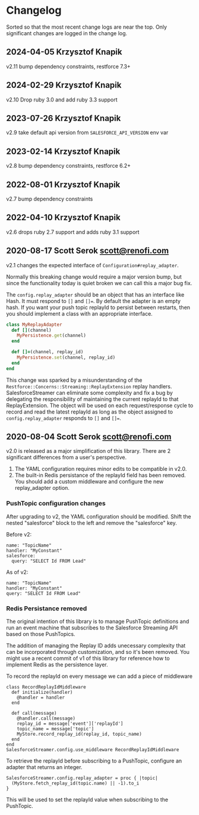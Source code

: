 # Changelog

Sorted so that the most recent change logs are near the top. Only significant
changes are logged in the change log.

## 2024-04-05 Krzysztof Knapik

v2.11 bump dependency constraints, restforce 7.3+

## 2024-02-29 Krzysztof Knapik

v2.10 Drop ruby 3.0 and add ruby 3.3 support

## 2023-07-26 Krzysztof Knapik

v2.9 take default api version from `SALESFORCE_API_VERSION` env var

## 2023-02-14 Krzysztof Knapik

v2.8 bump dependency constraints, restforce 6.2+

## 2022-08-01 Krzysztof Knapik

v2.7 bump dependency constraints

## 2022-04-10 Krzysztof Knapik

v2.6 drops ruby 2.7 support and adds ruby 3.1 support

## 2020-08-17 Scott Serok [scott@renofi.com](mailto:scott@renofi.com)

v2.1 changes the expected interface of `Configuration#replay_adapter`.

Normally this breaking change would require a major version bump, but since the
functionality today is quiet broken we can call this a major bug fix.

The `config.replay_adapter` should be an object that has an interface like Hash.
It must respond to `[]` and `[]=`. By default the adapter is an empty hash.  If
you want your push topic replayId to persist between restarts, then you should
implement a class with an appropriate interface.

```ruby
class MyReplayAdapter
  def [](channel)
    MyPersistence.get(channel)
  end

  def []=(channel, replay_id)
    MyPersistence.set(channel, replay_id)
  end
end
```

This change was sparked by a misunderstanding of the
`Restforce::Concerns::Streaming::ReplayExtension` replay handlers.
SalesforceStreamer can eliminate some complexity and fix a bug by delegating the
responsibility of maintaining the current replayId to that ReplayExtension. The
object will be used on each request/response cycle to record and read the latest
replayId as long as the object assigned to `config.replay_adapter` responds to
`[]` and `[]=`.

## 2020-08-04 Scott Serok [scott@renofi.com](mailto:scott@renofi.com)

v2.0 is released as a major simplification of this library. There are 2
significant differences from a user's perspective.

1. The YAML configuration requires minor edits to be compatible in v2.0.
2. The built-in Redis persistance of the replayId field has been removed. You
   should add a custom middleware and configure the new replay_adapter option.

### PushTopic configuration changes

After upgrading to v2, the YAML configuration should be modified. Shift the
nested "salesforce" block to the left and remove the "salesforce" key.

Before v2:

    name: "TopicName"
    handler: "MyConstant"
    salesforce:
      query: "SELECT Id FROM Lead"

As of v2:

    name: "TopicName"
    handler: "MyConstant"
    query: "SELECT Id FROM Lead"

### Redis Persistance removed

The original intention of this library is to manage PushTopic definitions
and run an event machine that subscribes to the Salesforce Streaming API based
on those PushTopics.

The addition of managing the Replay ID adds unecessary complexity that can be
incorporated through customization, and so it's been removed. You might use a
recent commit of v1 of this library for reference how to implement Redis as the
persistence layer.

To record the replayId on every message we can add a piece of middleware

    class RecordReplayIdMiddleware
      def initialize(handler)
        @handler = handler
      end

      def call(message)
        @handler.call(message)
        replay_id = message['event']['replayId']
        topic_name = message['topic']
        MyStore.record_replay_id(replay_id, topic_name)
      end
    end
    SalesforceStreamer.config.use_middleware RecordReplayIdMiddleware

To retrieve the replayId before subscribing to a PushTopic,
configure an adapter that returns an integer.

    SalesforceStreamer.config.replay_adapter = proc { |topic|
      (MyStore.fetch_replay_id(topic.name) || -1).to_i
    }

This will be used to set the replayId value when subscribing to the PushTopic.
